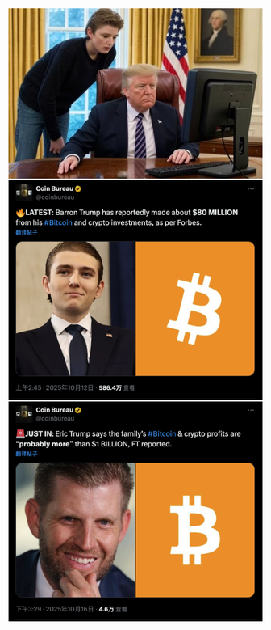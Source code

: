 <img width="600" src="../assets/我的总统爸爸.jpeg"/>

<img width="600" src="../assets/我的总统爸爸1.png"/>

<img width="600" src="../assets/我的总统爸爸2.png"/>